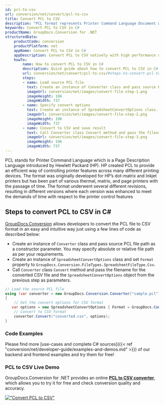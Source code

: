 ```yaml
---
id: pcl-to-csv
url: conversion/net/convert/pcl-to-csv
title: Convert PCL to CSV
description: "PCL format represents Printer Command Language Document with .pcl extension. Learn how to convert PCL to CSV file programmatically in C# language using GroupDocs.Conversion for .NET library."
keywords: Convert PCL to CSV in C#
productName: GroupDocs.Conversion for .NET
structuredData:
    productCode: conversion
    productPlatform: net
    appName: Convert PCL to CSV in C#
    appDescription: Convert PCL to CSV natively with high performance using C# language and server side GroupDocs.Conversion for .NET APIs, without the use of any software like Microsoft or Open Office.
    howTo:
        name: How to convert PCL to CSV in C# 
        description: Quick guide about how to convert PCL to CSV in C# with high performance and accuracy.
        url: conversion/net/convert/pcl-to-csv/#steps-to-convert-pcl-to-csv-in-c
        steps:
        - name: Load source PCL file 
          text: Create an instance of Converter class and pass source PCL file path as a constructor parameter. You may specify absolute or relative file path as per your requirements. 
          imageUrl: conversion/net/images/convert-file-step-1.png
          imageHeight: 196
          imageWidth: 737
        - name: Specify convert options 
          text: Create an instance of SpreadsheetConvertOptions class.
          imageUrl: conversion/net/images/convert-file-step-2.png
          imageHeight: 196
          imageWidth: 737
        - name: Convert to CSV and save result 
          text: Call Converter class Convert method and pass the filename for the converted HTML file and the SpreadsheetConvertOptions object from the previous step as parameters.
          imageUrl: conversion/net/images/convert-file-step-3.png
          imageHeight: 196
          imageWidth: 737
---
```


PCL stands for Printer Command Language which is a Page Description Language introduced by Hewlett Packard (HP). HP created PCL to provide an efficient way of controlling printer features across many different printing devices. The format was originally developed for HP’s dot-matrix and Inkjet printers but has been part of various thermal, matrix, and page printers with the passage of time. The format underwent several different revisions, resulting in different versions where each version was enhanced to meet the demands of time with respect to the printer control features

## Steps to convert PCL to CSV in C#

[GroupDocs.Conversion](https://products.groupdocs.com/conversion/net) allows developers to convert the PCL file to CSV format in an easy and intuitive way just using a few lines of code as described below:

* Create an instance of `Converter` class and pass source PCL file path as a constructor parameter. You may specify absolute or relative file path as per your requirements. 
* Create an instance of `SpreadsheetConvertOptions` class and set `Format` property to `GroupDocs.Conversion.FileTypes.SpreadsheetFileType.Csv`.
* Call `Converter` class `Convert` method and pass the filename for the converted CSV file and the `SpreadsheetConvertOptions` object from the previous step as parameters.

```csharp
// Load the source PCL file
using (var converter = new GroupDocs.Conversion.Converter("sample.pcl"))
{
    // Set the convert options for CSV format
   var options = new SpreadsheetConvertOptions { Format = GroupDocs.Conversion.FileTypes.SpreadsheetFileType.Csv };
    // Convert to CSV format
    converter.Convert("converted.csv", options);
}
```

### Code Examples

Please find more [use-cases and complete C# sources]({{< ref "conversion/net/developer-guide/examples-and-demos.md" >}}) of our backend and frontend examples and try them for free!

### PCL to CSV Live Demo

GroupDocs.Conversion for .NET provides an online [**PCL to CSV converter**](https://products.groupdocs.app/conversion/pcl-to-csv), which allows you to try it for free and check conversion quality and accuracy.

[!["Convert PCL to CSV"](conversion/net/images/convert-to-csv/convert-pcl-to-csv.png)](https://products.groupdocs.app/conversion/pcl-to-csv)